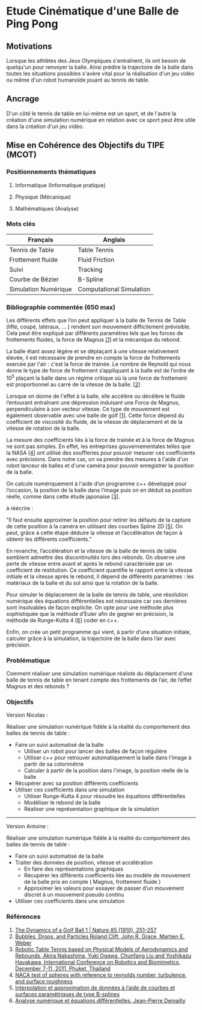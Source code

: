 # Etude Cinématique d'une Balle de Ping Pong

## Motivations

Lorsque les athlètes des Jeux Olympiques s'entraînent, ils ont besoin de quelqu'un pour renvoyer la balle. Ainsi prédire la trajectoire de la balle dans toutes les situations possibles s'avère vital pour la réalisation d'un jeu vidéo ou même d'un robot humanoïde jouant au tennis de table.

## Ancrage

D'un côté le tennis de table en lui-même est un sport, et de l'autre la création d'une simulation numérique en relation avec ce sport peut être utile dans la création d'un jeu vidéo.

## Mise en Cohérence des Objectifs du TIPE (MCOT)

### Positionnements thématiques

1. Informatique (Informatique pratique)

2. Physique (Mécanique)

3. Mathématiques (Analyse)


### Mots clés

| Français             | Anglais                  |
| -------------------- | ------------------------ |
| Tennis de Table      | Table Tennis             |
| Frottement fluide    | Fluid Friction           |
| Suivi                | Tracking                 |
| Courbe de Bézier     | B-Spline                 |
| Simulation Numérique | Computational Simulation |


### Bibliographie commentée (650 max)

Les différents effets que l’on peut appliquer à la balle de Tennis de Table (lifté, coupé, latéraux, … ) rendent son mouvement difficilement prévisible. Cela peut être expliqué par différents paramètres tels que les forces de frottements fluides, la force de Magnus [[1]](#Références) et la mécanique du rebond.

La balle étant assez légère et se déplaçant à une vitesse relativement élevée, il est nécessaire de prendre en compte la force de frottements exercée par l'air : c'est la force de trainée. Le nombre de Reynold qui nous donne le type de force de frottement s’appliquant à la balle est de l’ordre de $10^5$ plaçant la balle dans un régime critique où la une force de frottement est proportionnel au carré de la vitesse de la balle. [[2]](#Références)

Lorsque on donne de l'effet à la balle, elle accélère ou décélère le fluide l’entourant entraînant une dépression induisant une Force de Magnus, perpendiculaire à son vecteur vitesse. Ce type de mouvement est également observable avec une balle de golf [[1]](#Références). Cette force dépend du coefficient de viscosité du fluide, de la vitesse de déplacement et de la vitesse de rotation de la balle.

La mesure des coefficients liés à la force de trainée et à la force de Magnus ne sont pas simples. En effet, les entreprises gouvernementales telles que la NASA [[4]](#Références) ont utilisé des souffleries pour pouvoir mesurer ces coefficients avec précisions. Dans notre cas, on va prendre des mesures à l'aide d'un robot lanceur de balles et d'une caméra pour pouvoir enregistrer la position de la balle.

On calcule numériquement à l'aide d’un programme c++ développé pour l’occasion, la position de la balle dans l’image puis on en déduit sa position réelle, comme dans cette étude japonaise [[3]](#Références).


à réécrire :

"Il faut ensuite approximer la position pour retirer les défauts de la capture de cette position à la caméra en utilisant des courbes Spline 2D [[5]](#Références). On peut, grâce à cette étape déduire la vitesse et l’accélération de façon à obtenir les différents coefficients."

En revanche, l’accélération et la vitesse de la balle de tennis de table semblent admettre des discontinuités lors des rebonds. On observe une perte de vitesse entre avant et après le rebond caractérisée par un coefficient de restitution. Ce coefficient quantifie le rapport entre la vitesse initiale et la vitesse après le rebond, il dépend de différents paramètres : les matériaux de la balle et du sol ainsi que la rotation de la balle.

Pour simuler le déplacement de la balle de tennis de table, une résolution numérique des équations différentielles est nécessaire car ces dernières sont insolvables de façon explicite. On opte pour une méthode plus sophistiquée que la méthode d’Euler afin de gagner en précision, la méthode de Runge-Kutta 4 [[6]](#Références) coder en c++.

Enfin, on crée un petit programme qui vient, à partir d’une situation initiale, calculer grâce à la simulation, la trajectoire de la balle dans l’air avec précision.

### Problématique

Comment réaliser une simulation numérique réaliste du déplacement d'une balle de tennis de table en tenant compte des frottements de l’air, de l’effet Magnus et des rebonds ?

### Objectifs

Version Nicolas :

Réaliser une simulation numérique fidèle à la réalité du comportement des balles de tennis de table :
- Faire un suivi automatisé de la balle
  - Utiliser un robot pour lancer des balles de façon régulière
  - Utiliser c++ pour retrouver automatiquement la balle dans l'image à partir de sa colorimétrie
  - Calculer à partir de la position dans l'image, la position réelle de la balle
- Récupérer avec sa position différents coefficients
- Utiliser ces coefficients dans une simulation
  - Utiliser Runge-Kutta 4 pour résoudre les équations différentielles
  - Modéliser le rebond de la balle
  - Réaliser une représentation graphique de la simulation
---
Version Antoine :

Réaliser une simulation numérique fidèle à la réalité du comportement des balles de tennis de table :
- Faire un suivi automatisé de la balle
- Traiter des données de position, vitesse et accélération
  - En faire des représentations graphiques
  - Récupérer les différents coefficients liée au modèle de mouvement de la balle pris en compte ( Magnus, frottement fluide )
  - Approximer les valeurs pour essayer de passer d’un mouvement discret à un mouvement pseudo continu
- Utiliser ces coefficients dans une simulation


### Références
1. [The Dynamics of a Golf Ball 1 | Nature 85 (1910), 251–257](sources/The-dynamics-of-a-golf-ball.pdf)
2. [Bubbles, Drops, and Particles Roland Clift, John R. Grace, Martien E. Weber](sources/Bubbles-drops-and-particles.epub)
3. [Robotic Table Tennis based on Physical Models of Aerodynamics and Rebounds, Akira Nakashima, Yuki Ogawa, Chunfang Liu and Yoshikazu Hayakawa, International Conference on Robotics and Biomimetics, December 7-11, 2011, Phuket, Thailand](sources/Robotic-Table-Tennis-based-on-Physical-Models-of-Aerodynamics-and-Rebounds.pdf)
4. [NACA test of spheres with reference to reynolds number, turbulence, and surface roughness](sources/NACA-test-of-spheres-with-reference-to-reynolds-number-turbulence-and-surface-roughness.pdf)
5. [Interpolation et approximation de données à l’aide de courbes et surfaces paramétriques de type B-splines](sources/Splines-3D.pdf)
6. [Analyse numérique et équations différentielles, Jean-Pierre Demailly](sources/Analyse-numérique-et-équations-différentielles-Jean-Pierre-DEMAILLY.pdf)
